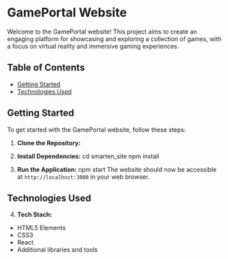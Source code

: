 # GamePortal Website

Welcome to the GamePortal website! This project aims to create an engaging platform for showcasing and exploring a collection of games, with a focus on virtual reality and immersive gaming experiences.

## Table of Contents
- [Getting Started](#getting-started)
- [Technologies Used](#technologies-used)


## Getting Started

To get started with the GamePortal website, follow these steps:

1. **Clone the Repository:**

2. **Install Dependencies:**
cd smarten_site
npm install

3. **Run the Application:**
npm start
The website should now be accessible at `http://localhost:3000` in your web browser.
## Technologies Used

4. **Tech Stach:**
- HTML5 Elements
- CSS3
- React
- Additional libraries and tools

